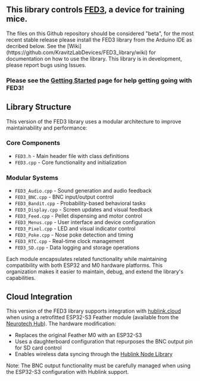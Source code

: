 ## This library controls [FED3](https://github.com/KravitzLabDevices/FED3), a device for training mice. 
<p>
The files on this Github repository should be considered "beta", for the most recent stable release please install the FED3 library from the Arduino IDE as decribed below.  See the [Wiki](https://github.com/KravitzLabDevices/FED3_library/wiki) for documentation on how to use the library.   This library is in development, please report bugs using Issues. 

### Please see the [Getting Started](https://github.com/KravitzLabDevices/FED3_library/wiki/Get-started) page for help getting going with FED3!

## Library Structure
This version of the FED3 library uses a modular architecture to improve maintainability and performance:

### Core Components
- `FED3.h` - Main header file with class definitions
- `FED3.cpp` - Core functionality and initialization

### Modular Systems
- `FED3_Audio.cpp` - Sound generation and audio feedback
- `FED3_BNC.cpp` - BNC input/output control
- `FED3_Bandit.cpp` - Probability-based behavioral tasks
- `FED3_Display.cpp` - Screen updates and visual feedback
- `FED3_Feed.cpp` - Pellet dispensing and motor control
- `FED3_Menus.cpp` - User interface and device configuration
- `FED3_Pixel.cpp` - LED and visual indicator control
- `FED3_Poke.cpp` - Nose poke detection and timing
- `FED3_RTC.cpp` - Real-time clock management
- `FED3_SD.cpp` - Data logging and storage operations

Each module encapsulates related functionality while maintaining compatibility with both ESP32 and M0 hardware platforms. This organization makes it easier to maintain, debug, and extend the library's capabilities.

## Cloud Integration
This version of the FED3 library supports integration with [hublink.cloud](https://hublink.cloud/) when using a retrofitted ESP32-S3 Feather module (available from the [Neurotech Hub](https://neurotechhub.wustl.edu/)). The hardware modification:
- Replaces the original Feather M0 with an ESP32-S3
- Uses a daughterboard configuration that repurposes the BNC output pin for SD card control
- Enables wireless data syncing through the [Hublink Node Library](https://github.com/Neurotech-Hub/Hublink-Node)

Note: The BNC output functionality must be carefully managed when using the ESP32-S3 configuration with Hublink support.
